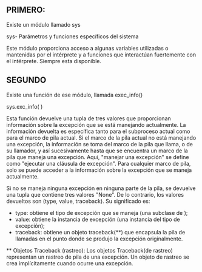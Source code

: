PRIMERO:
--------
Existe un módulo llamado sys

sys- Parámetros y funciones específicos del sistema 

Este módulo proporciona acceso a algunas variables utilizadas o mantenidas por el intérprete y a funciones que interactúan fuertemente con el intérprete. Siempre esta disponible.


SEGUNDO
-------
Existe una función de ese módulo, llamada exec_info()

sys.exc_info( ) 

Esta función devuelve una tupla de tres valores que proporcionan información sobre la excepción
que se está manejando actualmente. 
La información devuelta es específica tanto para el subproceso actual como para el marco de pila actual. 
Si el marco de la pila actual no está manejando una excepción, la información se toma del marco de la
pila que llama, o de su llamador, y así sucesivamente hasta que se encuentra un marco de la pila 
que maneja una excepción. Aquí, "manejar una excepción" se define como "ejecutar una cláusula de excepción". 
Para cualquier marco de pila, solo se puede acceder a la información sobre la excepción que
se maneja actualmente.

Si no se maneja ninguna excepción en ninguna parte de la pila, se devuelve una tupla que contiene
tres valores "None". De lo contrario, los valores devueltos son (type, value, traceback).
Su significado es: 
 * type: obtiene el tipo de excepción que se maneja (una subclase de ); 
 * value: obtiene la instancia de excepción (una instancia del tipo de excepción);
 * traceback: obtiene un objeto traceback(**) que encapsula la pila de llamadas en el punto donde se produjo
la excepción originalmente.


** Objetos Traceback (rastreo): Los objetos Traceback(de rastreo) representan un rastreo de pila de una excepción. Un objeto de rastreo se crea implícitamente cuando ocurre una excepción.
